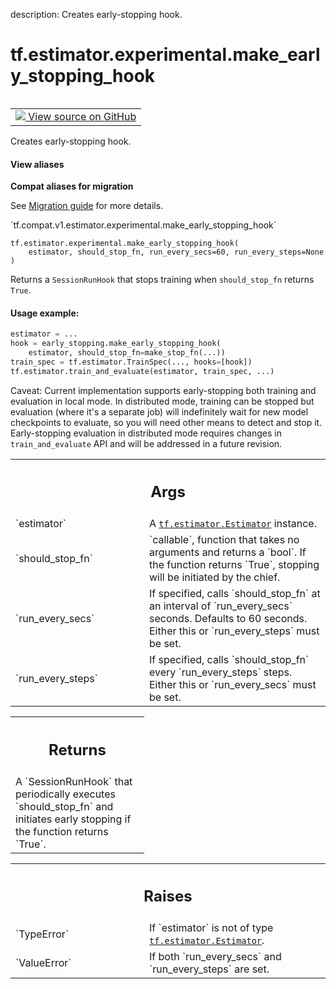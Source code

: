 description: Creates early-stopping hook.

<div itemscope itemtype="http://developers.google.com/ReferenceObject">
<meta itemprop="name" content="tf.estimator.experimental.make_early_stopping_hook" />
<meta itemprop="path" content="Stable" />
</div>

# tf.estimator.experimental.make_early_stopping_hook

<!-- Insert buttons and diff -->

<table class="tfo-notebook-buttons tfo-api nocontent" align="left">
<td>
  <a target="_blank" href="https://github.com/tensorflow/estimator/tree/master/tensorflow_estimator/python/estimator/early_stopping.py">
    <img src="https://www.tensorflow.org/images/GitHub-Mark-32px.png" />
    View source on GitHub
  </a>
</td>
</table>



Creates early-stopping hook.

<section class="expandable">
  <h4 class="showalways">View aliases</h4>
  <p>
<b>Compat aliases for migration</b>
<p>See
<a href="https://www.tensorflow.org/guide/migrate">Migration guide</a> for
more details.</p>
<p>`tf.compat.v1.estimator.experimental.make_early_stopping_hook`</p>
</p>
</section>

<pre class="devsite-click-to-copy prettyprint lang-py tfo-signature-link">
<code>tf.estimator.experimental.make_early_stopping_hook(
    estimator, should_stop_fn, run_every_secs=60, run_every_steps=None
)
</code></pre>



<!-- Placeholder for "Used in" -->

Returns a `SessionRunHook` that stops training when `should_stop_fn` returns
`True`.

#### Usage example:



```python
estimator = ...
hook = early_stopping.make_early_stopping_hook(
    estimator, should_stop_fn=make_stop_fn(...))
train_spec = tf.estimator.TrainSpec(..., hooks=[hook])
tf.estimator.train_and_evaluate(estimator, train_spec, ...)
```

Caveat: Current implementation supports early-stopping both training and
evaluation in local mode. In distributed mode, training can be stopped but
evaluation (where it's a separate job) will indefinitely wait for new model
checkpoints to evaluate, so you will need other means to detect and stop it.
Early-stopping evaluation in distributed mode requires changes in
`train_and_evaluate` API and will be addressed in a future revision.

<!-- Tabular view -->
 <table class="responsive fixed orange">
<colgroup><col width="214px"><col></colgroup>
<tr><th colspan="2"><h2 class="add-link">Args</h2></th></tr>

<tr>
<td>
`estimator`
</td>
<td>
A <a href="../../../tf/estimator/Estimator.md"><code>tf.estimator.Estimator</code></a> instance.
</td>
</tr><tr>
<td>
`should_stop_fn`
</td>
<td>
`callable`, function that takes no arguments and returns a
`bool`. If the function returns `True`, stopping will be initiated by the
chief.
</td>
</tr><tr>
<td>
`run_every_secs`
</td>
<td>
If specified, calls `should_stop_fn` at an interval of
`run_every_secs` seconds. Defaults to 60 seconds. Either this or
`run_every_steps` must be set.
</td>
</tr><tr>
<td>
`run_every_steps`
</td>
<td>
If specified, calls `should_stop_fn` every
`run_every_steps` steps. Either this or `run_every_secs` must be set.
</td>
</tr>
</table>



<!-- Tabular view -->
 <table class="responsive fixed orange">
<colgroup><col width="214px"><col></colgroup>
<tr><th colspan="2"><h2 class="add-link">Returns</h2></th></tr>
<tr class="alt">
<td colspan="2">
A `SessionRunHook` that periodically executes `should_stop_fn` and initiates
early stopping if the function returns `True`.
</td>
</tr>

</table>



<!-- Tabular view -->
 <table class="responsive fixed orange">
<colgroup><col width="214px"><col></colgroup>
<tr><th colspan="2"><h2 class="add-link">Raises</h2></th></tr>

<tr>
<td>
`TypeError`
</td>
<td>
If `estimator` is not of type <a href="../../../tf/estimator/Estimator.md"><code>tf.estimator.Estimator</code></a>.
</td>
</tr><tr>
<td>
`ValueError`
</td>
<td>
If both `run_every_secs` and `run_every_steps` are set.
</td>
</tr>
</table>

